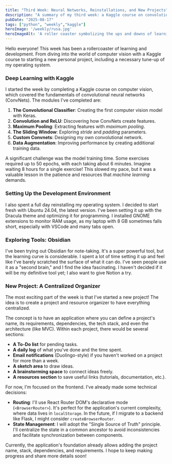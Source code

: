```yaml
---
title: "Third Week: Neural Networks, Reinstallations, and New Projects"
description: "A summary of my third week: a Kaggle course on convolutional neural networks, technical challenges, a fresh Ubuntu installation, and the start of an exciting personal project."
pubDate: "2025-08-17"
tags: ["python", "weekly","kaggle"]
heroImage: '/weekly/rusa.jpg'
heroImageAlt: 'A roller coaster symbolizing the ups and downs of learning'
---
```


Hello everyone! This week has been a rollercoaster of learning and development. From diving into the world of computer vision with a Kaggle course to starting a new personal project, including a necessary tune-up of my operating system.

### Deep Learning with Kaggle

I started the week by completing a Kaggle course on computer vision, which covered the fundamentals of convolutional neural networks (ConvNets). The modules I've completed are:

1.  **The Convolutional Classifier**: Creating the first computer vision model with Keras.
2.  **Convolution and ReLU**: Discovering how ConvNets create features.
3.  **Maximum Pooling**: Extracting features with *maximum pooling*.
4.  **The Sliding Window**: Exploring *stride* and *padding* parameters.
5.  **Custom Convnets**: Designing my own convolutional network.
6.  **Data Augmentation**: Improving performance by creating additional training data.

A significant challenge was the model training time. Some exercises required up to 50 epochs, with each taking about 6 minutes. Imagine waiting 8 hours for a single exercise! This slowed my pace, but it was a valuable lesson in the patience and resources that *machine learning* demands.

### Setting Up the Development Environment

I also spent a full day reinstalling my operating system. I decided to start fresh with Ubuntu 24.04, the latest version. I've been setting it up with the Dracula theme and optimizing it for programming. I installed GNOME extensions to monitor RAM usage, as my laptop with 8 GB sometimes falls short, especially with VSCode and many tabs open.

### Exploring Tools: Obsidian

I've been trying out Obsidian for note-taking. It's a super powerful tool, but the learning curve is considerable. I spent a lot of time setting it up and feel like I've barely scratched the surface of what it can do. I've seen people use it as a "second brain," and I find the idea fascinating. I haven't decided if it will be my definitive tool yet; I also want to give Notion a try.

### New Project: A Centralized Organizer

The most exciting part of the week is that I've started a new project! The idea is to create a project and resource organizer to have everything centralized.

The concept is to have an application where you can define a project's name, its requirements, dependencies, the tech stack, and even the architecture (like MVC). Within each project, there would be several sections:

*   **A To-Do list** for pending tasks.
*   **A daily log** of what you've done and the time spent.
*   **Email notifications** (Duolingo-style) if you haven't worked on a project for more than a week.
*   **A sketch area** to draw ideas.
*   **A brainstorming space** to connect ideas freely.
*   **A resources section** to save useful links (tutorials, documentation, etc.).

For now, I'm focused on the frontend. I've already made some technical decisions:

*   **Routing**: I'll use React Router DOM's declarative mode (`<BrowserRouter>`). It's perfect for the application's current complexity, where data lives in `localStorage`. In the future, if I migrate to a backend like Flask, I might consider `createBrowserRouter`.
*   **State Management**: I will adopt the "Single Source of Truth" principle. I'll centralize the state in a common ancestor to avoid inconsistencies and facilitate synchronization between components.

Currently, the application's foundation already allows adding the project name, stack, dependencies, and requirements. I hope to keep making progress and share more details soon!
